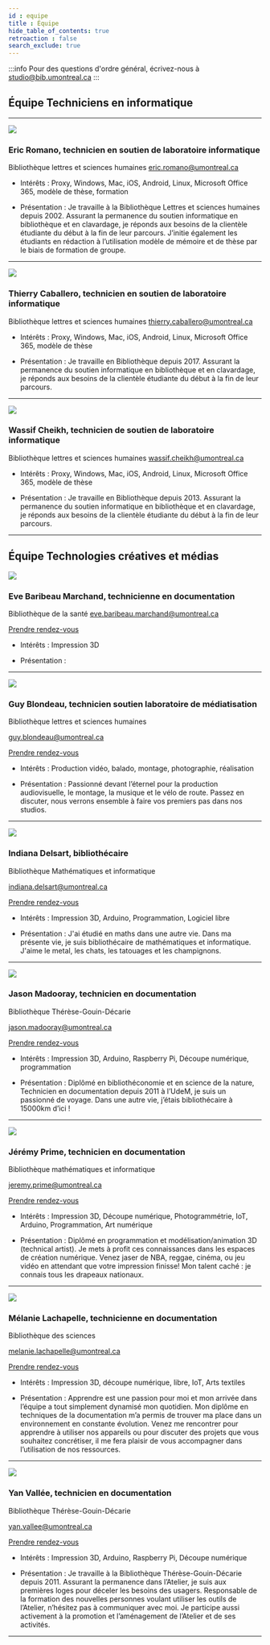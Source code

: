 ```yaml
---
id : equipe
title : Équipe
hide_table_of_contents: true
retroaction : false
search_exclude: true
---
```


:::info
Pour des questions d'ordre général, écrivez-nous à studio@bib.umontreal.ca
:::

## Équipe Techniciens en informatique


----------------

![](/img/team/personne.webp)

### Eric Romano, technicien en soutien de laboratoire informatique

Bibliothèque lettres et sciences humaines
eric.romano@umontreal.ca

- Intérêts : Proxy, Windows, Mac, iOS, Android, Linux, Microsoft Office 365, modèle de thèse, formation

- Présentation : Je travaille à la Bibliothèque Lettres et sciences humaines depuis 2002. Assurant la permanence du soutien informatique en bibliothèque et en clavardage, je réponds aux besoins de la clientèle étudiante du début à la fin de leur parcours. J’initie également les étudiants en rédaction à l’utilisation modèle de mémoire et de thèse par le biais de formation de groupe.

----------------

![](/img/team/personne.webp)

### Thierry Caballero, technicien en soutien de laboratoire informatique

Bibliothèque lettres et sciences humaines
thierry.caballero@umontreal.ca

- Intérêts : Proxy, Windows, Mac, iOS, Android, Linux, Microsoft Office 365, modèle de thèse

- Présentation : Je travaille en Bibliothèque depuis 2017. Assurant la permanence du soutien informatique en bibliothèque et en clavardage, je réponds aux besoins de la clientèle étudiante du début à la fin de leur parcours. 

----------------

![](/img/team/personne.webp)

### Wassif Cheikh, technicien de soutien de laboratoire informatique

Bibliothèque lettres et sciences humaines
wassif.cheikh@umontreal.ca

- Intérêts : Proxy, Windows, Mac, iOS, Android, Linux, Microsoft Office 365, modèle de thèse

- Présentation : Je travaille en Bibliothèque depuis 2013. Assurant la permanence du soutien informatique en bibliothèque et en clavardage, je réponds aux besoins de la clientèle étudiante du début à la fin de leur parcours.

----------------

## Équipe Technologies créatives et médias

![](/img/team/eve.webp)

### Eve Baribeau Marchand, technicienne en documentation

Bibliothèque de la santé
eve.baribeau.marchand@umontreal.ca

 [Prendre rendez-vous](#)

- Intérêts : Impression 3D

- Présentation : 

----------------

![](/img/team/guy.webp)

### Guy Blondeau, technicien soutien laboratoire de médiatisation

Bibliothèque lettres et sciences humaines

guy.blondeau@umontreal.ca

 [Prendre rendez-vous](#)

- Intérêts : Production vidéo, balado, montage, photographie, réalisation

- Présentation : Passionné devant l’éternel pour la production audiovisuelle, le montage, la musique et le vélo de route. Passez en discuter, nous verrons ensemble à faire vos premiers pas dans nos studios.

----------------

![](/img/team/indiana.webp)

### Indiana Delsart, bibliothécaire

Bibliothèque Mathématiques et informatique

indiana.delsart@umontreal.ca

 [Prendre rendez-vous](#)

- Intérêts : Impression 3D, Arduino, Programmation, Logiciel libre

- Présentation : J'ai étudié en maths dans une autre vie. Dans ma présente vie, je suis bibliothécaire de mathématiques et informatique. J'aime le metal, les chats, les tatouages et les champignons.

----------------

![](/img/team/jason.webp)

### Jason Madooray, technicien en documentation

Bibliothèque Thérèse-Gouin-Décarie

jason.madooray@umontreal.ca

 [Prendre rendez-vous](#)

- Intérêts : Impression 3D, Arduino, Raspberry Pi, Découpe numérique, programmation

- Présentation : Diplômé en bibliothéconomie et en science de la nature, Technicien en documentation depuis 2011 à l’UdeM, je suis un passionné de voyage. Dans une autre vie, j’étais bibliothécaire à 15000km d’ici ! 

----------------

![](/img/team/jeremy.webp)

### Jérémy Prime, technicien en documentation

Bibliothèque mathématiques et informatique

jeremy.prime@umontreal.ca

 [Prendre rendez-vous](#)

- Intérêts : Impression 3D, Découpe numérique, Photogrammétrie, IoT, Arduino, Programmation, Art numérique

- Présentation : Diplômé en programmation et modélisation/animation 3D (technical artist). Je mets à profit ces connaissances dans les espaces de création numérique. Venez jaser de NBA, reggae, cinéma, ou jeu vidéo en attendant que votre impression finisse! Mon talent caché : je connais tous les drapeaux nationaux.

----------------

![](/img/team/melanie.webp)

### Mélanie Lachapelle, technicienne en documentation

Bibliothèque des sciences

melanie.lachapelle@umontreal.ca

 [Prendre rendez-vous](#)

- Intérêts : Impression 3D, découpe numérique, libre, IoT, Arts textiles

- Présentation : Apprendre est une passion pour moi et mon arrivée dans l’équipe a tout simplement dynamisé mon quotidien.
Mon diplôme en techniques de la documentation m’a permis de trouver ma place dans un environnement en constante évolution.
Venez me rencontrer pour apprendre à utiliser nos appareils ou pour discuter des projets que vous souhaitez concrétiser, il me fera plaisir de vous accompagner dans l’utilisation de nos ressources.

----------------

![](/img/team/yan.webp)

### Yan Vallée, technicien en documentation

Bibliothèque Thérèse-Gouin-Décarie

yan.vallee@umontreal.ca

 [Prendre rendez-vous](#)

- Intérêts : Impression 3D, Arduino, Raspberry Pi, Découpe numérique

- Présentation : Je travaille à la Bibliothèque Thérèse-Gouin-Décarie depuis 2011. Assurant la permanence dans l’Atelier, je suis aux premières loges pour déceler les besoins des usagers. Responsable de la formation des nouvelles personnes voulant utiliser les outils de l’Atelier, n’hésitez pas à communiquer avec moi. Je participe aussi activement à la promotion et l’aménagement de l’Atelier et de ses activités.

----------------
